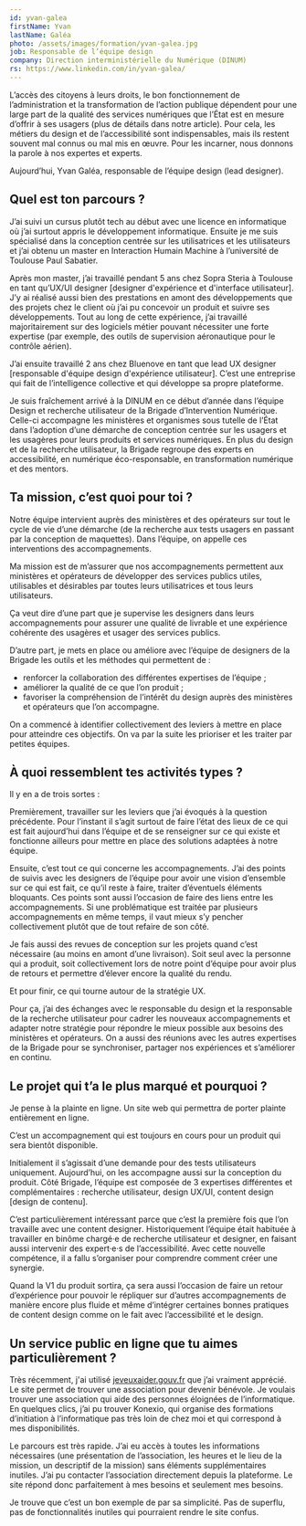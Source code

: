 ```yaml
---
id: yvan-galea
firstName: Yvan
lastName: Galéa
photo: /assets/images/formation/yvan-galea.jpg
job: Responsable de l’équipe design
company: Direction interministérielle du Numérique (DINUM)
rs: https://www.linkedin.com/in/yvan-galea/
---
```


<p class="fr-text--lead">L’accès des citoyens à leurs droits, le bon fonctionnement de l’administration et la transformation de l’action publique dépendent pour une large part de la qualité des services numériques que l’État est en mesure d’offrir à ses usagers (plus de détails dans notre article). Pour cela, les métiers du design et de l’accessibilité sont indispensables, mais ils restent souvent mal connus ou mal mis en œuvre. Pour les incarner, nous donnons la parole à nos expertes et experts.</p>

<p class="fr-text--lead">Aujourd’hui, Yvan Galéa, responsable de l’équipe design (<span lang="en">lead designer</span>).</p>

<h2 class="fr-h6">Quel est ton parcours&nbsp;?</h2>

J&rsquo;ai suivi un cursus plutôt tech au début avec une licence en informatique où j&rsquo;ai surtout appris le développement informatique. Ensuite je me suis spécialisé dans la conception centrée sur les utilisatrices et les utilisateurs et j&rsquo;ai obtenu un master en Interaction Humain Machine à l&rsquo;université de Toulouse Paul&nbsp;Sabatier.

Après mon master, j&rsquo;ai travaillé pendant 5&nbsp;ans chez Sopra&nbsp;Steria à Toulouse en tant qu&rsquo;UX/UI designer [designer d'expérience et d'interface utilisateur]. J&rsquo;y ai réalisé aussi bien des prestations en amont des développements que des projets chez le client où j&rsquo;ai pu concevoir un produit et suivre ses développements. Tout au long de cette expérience, j&rsquo;ai travaillé majoritairement sur des logiciels métier pouvant nécessiter une forte expertise (par exemple, des outils de supervision aéronautique pour le contrôle aérien).

J&rsquo;ai ensuite travaillé 2 ans chez Bluenove en tant que <span lang="en">lead UX designer</span> [responsable d'équipe design d'expérience utilisateur]. C&rsquo;est une entreprise qui fait de l&rsquo;intelligence collective et qui développe sa propre plateforme.

Je suis fraîchement arrivé à la DINUM en ce début d&rsquo;année dans l&rsquo;équipe Design et recherche utilisateur de la Brigade d&rsquo;Intervention Numérique. Celle-ci accompagne les ministères et organismes sous tutelle de l&rsquo;État dans l&rsquo;adoption d&rsquo;une démarche de conception centrée sur les usagers et les usagères pour leurs produits et services numériques. En plus du design et de la recherche utilisateur, la Brigade regroupe des experts en accessibilité, en numérique éco-responsable, en transformation numérique et des mentors.

<h2 class="fr-h6">Ta mission, c&rsquo;est quoi pour toi&nbsp;?</h2>

Notre équipe intervient auprès des ministères et des opérateurs sur tout le cycle de vie d&rsquo;une démarche (de la recherche aux tests usagers en passant par la conception de maquettes). Dans l&rsquo;équipe, on appelle ces interventions des accompagnements.

Ma mission est de m&rsquo;assurer que nos accompagnements permettent aux ministères et opérateurs de développer des services publics utiles, utilisables et désirables par toutes leurs utilisatrices et tous leurs utilisateurs.

Ça veut dire d&rsquo;une part que je supervise les designers dans leurs accompagnements pour assurer une qualité de livrable et une expérience cohérente des usagères et usager des services publics.

D&rsquo;autre part, je mets en place ou améliore avec l&rsquo;équipe de designers de la Brigade les outils et les méthodes qui permettent de&nbsp;:

- renforcer la collaboration des différentes expertises de l&rsquo;équipe&nbsp;;
- améliorer la qualité de ce que l&rsquo;on produit&nbsp;;
- favoriser la compréhension de l&rsquo;intérêt du design auprès des ministères et opérateurs que l&rsquo;on accompagne.

On a commencé à identifier collectivement des leviers à mettre en place pour atteindre ces objectifs. On va par la suite les prioriser et les traiter par petites équipes.

<h2 class="fr-h6">À quoi ressemblent tes activités types&nbsp;?</h2>

Il y en a de trois sortes&nbsp;:

Premièrement, travailler sur les leviers que j&rsquo;ai évoqués à la question précédente. Pour l&rsquo;instant il s&rsquo;agit surtout de faire l&rsquo;état des lieux de ce qui est fait aujourd&rsquo;hui dans l&rsquo;équipe et de se renseigner sur ce qui existe et fonctionne ailleurs pour mettre en place des solutions adaptées à notre équipe.

Ensuite, c&rsquo;est tout ce qui concerne les accompagnements. J&rsquo;ai des points de suivis avec les designers de l&rsquo;équipe pour avoir une vision d&rsquo;ensemble sur ce qui est fait, ce qu&rsquo;il reste à faire, traiter d&rsquo;éventuels éléments bloquants. Ces points sont aussi l&rsquo;occasion de faire des liens entre les accompagnements. Si une problématique est traitée par plusieurs accompagnements en même temps, il vaut mieux s&rsquo;y pencher collectivement plutôt que de tout refaire de son côté.

Je fais aussi des revues de conception sur les projets quand c&rsquo;est nécessaire (au moins en amont d&rsquo;une livraison). Soit seul avec la personne qui a produit, soit collectivement lors de notre point d&rsquo;équipe pour avoir plus de retours et permettre d&rsquo;élever encore la qualité du rendu.

Et pour finir, ce qui tourne autour de la stratégie UX.

Pour ça, j&rsquo;ai des échanges avec le responsable du design et la responsable de la recherche utilisateur pour cadrer les nouveaux accompagnements et adapter notre stratégie pour répondre le mieux possible aux besoins des ministères et opérateurs. On a aussi des réunions avec les autres expertises de la Brigade pour se synchroniser, partager nos expériences et s&rsquo;améliorer en continu.

<h2 class="fr-h6">Le projet qui t&rsquo;a le plus marqué et pourquoi&nbsp;?</h2>

Je pense à la plainte en ligne. Un site web qui permettra de porter plainte entièrement en ligne.

C&rsquo;est un accompagnement qui est toujours en cours pour un produit qui sera bientôt disponible.

Initialement il s&rsquo;agissait d&rsquo;une demande pour des tests utilisateurs uniquement. Aujourd&rsquo;hui, on les accompagne aussi sur la conception du produit. Côté Brigade, l&rsquo;équipe est composée de 3 expertises différentes et complémentaires&nbsp;: recherche utilisateur, design UX/UI, <span lang="en">content design</span> [design de contenu].

C&rsquo;est particulièrement intéressant parce que c&rsquo;est la première fois que l&rsquo;on travaille avec une <span lang="en">content designer</span>. Historiquement l&rsquo;équipe était habituée à travailler en binôme chargé·e de recherche utilisateur et designer, en faisant aussi intervenir des expert·e·s de l&rsquo;accessibilité. Avec cette nouvelle compétence, il a fallu s&rsquo;organiser pour comprendre comment créer une synergie.

Quand la V1 du produit sortira, ça sera aussi l&rsquo;occasion de faire un retour d&rsquo;expérience pour pouvoir le répliquer sur d&rsquo;autres accompagnements de manière encore plus fluide et même d&rsquo;intégrer certaines bonnes pratiques de <span lang="en">content design</span> comme on le fait avec l&rsquo;accessibilité et le design.

<h2 class="fr-h6">Un service public en ligne que tu aimes particulièrement&nbsp;?</h2>

Très récemment, j'ai utilisé <a href="https://www.jeveuxaider.gouv.fr">jeveuxaider.gouv.fr</a> que j&rsquo;ai vraiment apprécié. Le site permet de trouver une association pour devenir bénévole. Je voulais trouver une association qui aide des personnes éloignées de l&rsquo;informatique. En quelques clics, j&rsquo;ai pu trouver Konexio, qui organise des formations d&rsquo;initiation à l&rsquo;informatique pas très loin de chez moi et qui correspond à mes disponibilités.

Le parcours est très rapide. J&rsquo;ai eu accès à toutes les informations nécessaires (une présentation de l&rsquo;association, les heures et le lieu de la mission, un descriptif de la mission) sans éléments supplémentaires inutiles. J’ai pu contacter l’association directement depuis la plateforme. Le site répond donc parfaitement à mes besoins et seulement mes besoins.

Je trouve que c&rsquo;est un bon exemple de par sa simplicité. Pas de superflu, pas de fonctionnalités inutiles qui pourraient rendre le site confus.
